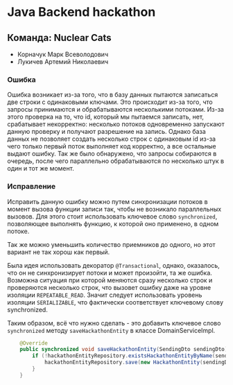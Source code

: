 # Java Backend hackathon

## Команда: Nuclear Cats

 - Корначук Марк Всеволодович
 - Лукичев Артемий Николаевич

### Ошибка
Ошибка возникает из-за того, что в базу данных пытаются
записаться две строки с одинаковыми ключами. Это происходит
из-за того, что запросы принимаются и обрабатываются 
несколькими потоками. Из-за этого проверка на то, что 
id, который мы пытаемся записать, нет, срабатывает некорректно:
несколько потоков одновременно запускают данную проверку и
получают разрешение на запись. Однако база данных не позволяет
создать несколько строк с одинаковым id из-за чего только первый
поток выполняет код корректно, а все остальные выдают ошибку.
Так же было обнаружено, что запросы собираются в очередь, 
после чего параллельно обрабатываются по несколько штук
в один и тот же момент.

### Исправление
Исправить данную ошибку можно путем синхронизации потоков в момент
вызова функции записи так, чтобы не возникало параллельных
вызовов. Для этого стоит использовать ключевое слово
`synchronized`, позволяющее выполнять функцию, к которой
оно применено, в одном потоке.

Так же можно уменьшить количество приемников до одного, но
этот вариант не так хорош как первый.

Была идея использовать декоратор `@Transactional`, однако,
оказалось, что он не синхронизирует потоки и может произойти,
та же ошибка. Возможна ситуация при которой меняются сразу
несколько строк и проверяются несколько строк, что вызовет
ошибку даже на уровне изоляции `REPEATABLE_READ`. 
Значит следует использовать уровень изоляции `SERIALIZABLE`,
что фактически соответствует ключевому слову synchronized.

Таким образом, всё что нужно сделать - это добавить
ключевое слово `synchronized` методу
`saveHackathonEntity` в классе DomainServiceImpl.

```java
    @Override
    public synchronized void saveHackathonEntity(SendingDto sendingDto) {
        if (!hackathonEntityRepository.existsHackathonEntityByName(sendingDto.getName())) {
            hackathonEntityRepository.save(new HackathonEntity(sendingDto.getName()));
        }
    }
```


